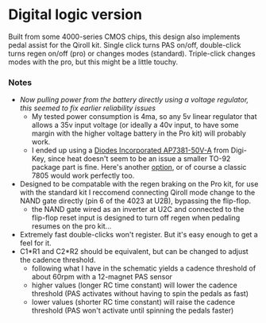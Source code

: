 # Digital logic version

Built from some 4000-series CMOS chips, this design also implements pedal assist for the Qiroll kit. Single click turns PAS on/off, double-click turns regen on/off (pro) or changes modes (standard). Triple-click changes modes with the pro, but this might be a little touchy.

### Notes
* _Now pulling power from the battery directly using a voltage regulator, this seemed to fix earlier reliability issues_
    * My tested power consumption is 4ma, so any 5v linear regulator that allows a 35v input voltage (or ideally a 40v input, to have some margin with the higher voltage battery in the Pro kit) will probably work.
    * I ended up using a [Diodes Incorporated AP7381-50V-A](https://www.digikey.com/en/products/detail/diodes-incorporated/AP7381-50V-A/7914844) from Digi-Key, since heat doesn't seem to be an issue a smaller TO-92 package part is fine. Here's another [option](https://www.digikey.com/en/products/detail/on-semiconductor/LM2931AZ-5-0RAG/918489), or of course a classic 7805 would work perfectly too.
* Designed to be compatable with the regen braking on the Pro kit, for use with the standard kit I reccomend connecting Qiroll mode change to the NAND gate directly (pin 6 of the 4023 at U2B), bypassing the flip-flop.
    * the NAND gate wired as an inverter at U2C and connected to the flip-flop reset input is designed to turn off regen when pedaling resumes on the pro kit...
* Extremely fast double-clicks won't register. But it's easy enough to get a feel for it.
* C1\*R1 and C2\*R2 should be equivalent, but can be changed to adjust the cadence threshold.   
    * following what I have in the schematic yields a cadence threshold of about 60rpm with a 12-magnet PAS sensor
    * higher values (longer RC time constant) will lower the cadence threshold (PAS activates without having to spin the pedals as fast)
    * lower values (shorter RC time constant) will raise the cadence threshold (PAS won't activate until spinning the pedals faster)
